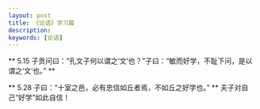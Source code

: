 ```yaml
---
layout: post
title: 《论语》学习篇
description:
keywords: [论语]
---
```


** 5.15 子贡问曰：“孔文子何以谓之‘文’也？”子曰：“敏而好学，不耻下问，是以谓之‘文’也。” **

** 5.28 子曰：“十室之邑，必有忠信如丘者焉，不如丘之好学也。” **
夫子对自己“好学”如此自信！
